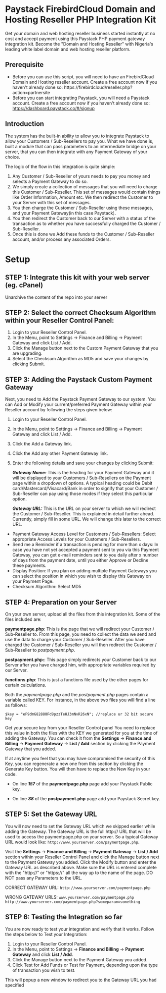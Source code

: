 # Paystack FirebirdCloud Domain and Hosting Reseller PHP Integration Kit
Get your domain and web hosting reseller business started instantly at no cost and accept payment using this Paystack PHP payment gateway integration kit. Become the "Domain and Hosting Reseller" with Nigeria's leading white label domain and web hosting reseller platform.

## Prerequisite
- Before you can use this script, you will need to have an FirebirdCloud Domain and Hosting reseller account. Create a free account now if you haven't already done so: https://firebirdcloud/reseller.php?action=partnersite
- Before you can start integrating Paystack, you will need a Paystack account. Create a free account now if you haven't already done so: https://dashboard.paystack.co/#/signup

## Introduction

The system has the built-in ability to allow you to integrate Paystack to allow your Customers / Sub-Resellers to pay you. What we have done is, built a module that can pass parameters to an intermediate bridge on your server, that you can then integrate with any Payment Gateway of your choice.

The logic of the flow in this integration is quite simple:
1. Any Customer / Sub-Reseller of yours needs to pay you money and selects a Payment Gateway to do so.
2. We simply create a collection of messages that you will need to charge this Customer / Sub-Reseller. This set of messages would contain things like Order Information, Amount etc. We then redirect the Customer to your Server with this set of messages.
3. You then charge the Customer / Sub-Reseller using these messages, and your Payment Gateway(in this case Paystack).
4. You then redirect the Customer back to our Server with a status of the transaction as to whether you have successfully charged the Customer / Sub-Reseller.
5. Once this is done we Add these funds to the Customer / Sub-Reseller account, and/or process any associated Orders.

# Setup

## STEP 1: Integrate this kit with your web server (eg. cPanel)
Unarchive the content of the repo into your server

## STEP 2: Select the correct Checksum Algorithm within your Reseller Control Panel:
1. Login to your Reseller Control Panel.
2. In the Menu, point to Settings -> Finance and Billing -> Payment Gateway and click List / Add.
3. Click the Manage button next to the Custom Payment Gateway that you are upgrading.
4. Select the Checksum Algorithm as MD5 and save your changes by clicking Submit.

## STEP 3: Adding the Paystack Custom Payment Gateway
Next, you need to Add the Paystack Payment Gateway to our system.
You can Add or Modify your current/preferred Payment Gateway within your Reseller account by following the steps given below:
1. Login to your Reseller Control Panel.
2. In the Menu, point to Settings -> Finance and Billing -> Payment Gateway and click List / Add.
3. Click the Add a Gateway link.
4. Click the Add any other Payment Gateway link.
5. Enter the following details and save your changes by clicking Submit:

   **_Gateway Name:_** This is the heading for your Payment Gateway and it will be displayed to your Customers / Sub-Resellers on the Payment page within a dropdown of options. A typical heading could be Debit card/Mastercard/Visacard/Bank in order to signify that your Customer / Sub-Reseller can pay using those modes if they select this particular option.

   **_Gateway URL:_** This is the URL on your server to which we will redirect the Customer / Sub-Reseller. This is explained in detail further ahead. Currently, simply fill in some URL. We will change this later to the correct URL.
- Payment Gateway Access Level for Customers / Sub-Resellers: Select appropriate Access Levels for your Customers / Sub-Resellers.
- Send me a Reminder if a transaction is pending for more than x days: In case you have not yet accepted a payment sent to you via this Payment Gateway, you can get e-mail reminders sent to you daily after x number of days from the payment date, until you either Approve or Decline these payments.
- Display Position: If you plan on adding multiple Payment Gateways you can select the position in which you wish to display this Gateway on your Payment Page.
- Checksum Algorithm: Select MD5

## STEP 4: Preparation on your Server
On your own server, upload all the files from this integration kit. Some of the files included are:

**paymentpage.php**: This is the page that we will redirect your Customer / Sub-Reseller to. From this page, you need to collect the data we send and use the data to charge your Customer / Sub-Reseller. After you have charged the Customer / Sub-Reseller you will then redirect the Customer / Sub-Reseller to *postpayment.php*.

**postpayment.php:**: This page simply redirects your Customer back to our Server after you have charged him, with appropriate variables required by our Server.

**functions.php**: This is just a functions file used by the other pages for certain calculations.

Both the *paymentpage.php* and the *postpayment.php* pages contain a variable called KEY. For instance, in the above two files you will find a line as follows:

`$key = "eF9dmG8288OFd9pzzTeHJ3mNvR26xN"; //replace ur 32 bit secure key`

Get your secure key from your Reseller Control panel
You need to replace this value in both the files with the KEY we generated for you at the time of adding the Gateway. You can check it from the **Settings** -> **Finance and Billing** -> **Payment Gateway** -> **List / Add** section by clicking the Payment Gateway that you added.

If at anytime you feel that you may have compromised the security of this Key, you can regenerate a new one from this section by clicking the Generate Key button. You will then have to replace the New Key in your code.

- On line ***157*** of the **paymentpage.php** page add your Paystack Public key.

- On line ***38*** of the **postpayment.php** page add your Paystack Secret key.

## STEP 5: Set the Gateway URL
You will now need to set the Gateway URL which we skipped earlier while adding the Gateway. The Gateway URL is the full http:// URL that will be used to access the paymentpage.php on your server. So a typical Gateway URL would look like: `http://www.yourserver.com/paymentpage.php`.

Visit the **Settings** -> **Finance and Billing** -> **Payment Gateway** -> **List / Add** section within your Reseller Control Panel and click the Manage button next to the Payment Gateway you added. Click the Modify button and enter the Gateway URL as described above. Make sure the URL is entered complete with the "http://" or "https://" all the way up to the name of the page. DO NOT pass any Parameters to the URL.

CORRECT GATEWAY URL: `http://www.yourserver.com/paymentpage.php`

WRONG GATEWAY URLS: `www.yourserver.com/paymentpage.php`
`http://www.yourserver.com/paymentpage.php?someparam=something`

## STEP 6: Testing the Integration so far
You are now ready to test your integration and verify that it works. Follow the steps below to Test your Integration:
1. Login to your Reseller Control Panel.
2. In the Menu, point to Settings -> **Finance and Billing** -> **Payment Gateway** and click **List / Add**.
3. Click the Manage button next to the Payment Gateway you added.
4. Click Test for Add Funds or Test for Payment, depending upon the type of transaction you wish to test.

This will popup a new window to redirect you to the Gateway URL you had specified
